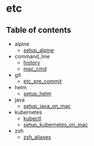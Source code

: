 # etc

## Table of contents

- alpine
  - [setup_alpine](./alpine/setup_alpine.md)
- command_line
  - [history](./command_line/history.md)
  - [mac_cmd](./command_line/mac_cmd.md)
- git
  - [etc_pre_commit](./git/etc_pre_commit.md)
- helm
  - [setup_helm](./helm/setup_helm.md)
- java
  - [setup_java_on_mac](./java/setup_java_on_mac.md)
- kubernetes
  - [kubectl](./kubernetes/kubectl.md)
  - [setup_kubernetes_on_mac](./kubernetes/setup_kubernetes_on_mac.md)
- zsh
  - [zsh_aliases](./zsh/zsh_aliases.md)
